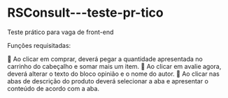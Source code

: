 # RSConsult---teste-pr-tico
Teste prático para vaga de front-end 

Funções requisitadas:

 Ao clicar em comprar, deverá pegar a quantidade apresentada no carrinho do cabeçalho e somar
mais um item.
 Ao clicar em avalie agora, deverá alterar o texto do bloco opinião e o nome do autor.
 Ao clicar nas abas de descrição do produto deverá selecionar a aba e apresentar o conteúdo de
acordo com a aba.

